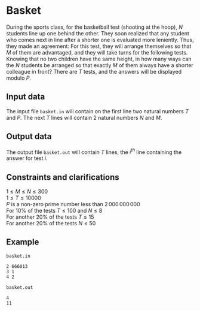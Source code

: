 # Basket

During the sports class, for the basketball test (shooting at the hoop), $N$ students line up one behind the other. They soon realized that any student who comes next in line after a shorter one is evaluated more leniently. Thus, they made an agreement: For this test, they will arrange themselves so that $M$ of them are advantaged, and they will take turns for the following tests. Knowing that no two children have the same height, in how many ways can the $N$ students be arranged so that exactly $M$ of them always have a shorter colleague in front? There are $T$ tests, and the answers will be displayed modulo $P$.

## Input data

The input file `basket.in` will contain on the first line two natural numbers $T$ and $P$. The next $T$ lines will contain 2 natural numbers $N$ and $M$.

## Output data

The output file `basket.out` will contain $T$ lines, the $i^{th}$ line containing the answer for test $i$.

## Constraints and clarifications

$1 \leq M \leq N \leq 300$  
$1 \leq T \leq 10000$  
$P$ is a non-zero prime number less than $2\,000\,000\,000$  
For 10% of the tests $T \leq 100$ and $N \leq 8$  
For another 20% of the tests $T \leq 15$  
For another 20% of the tests $N \leq 50$  

## Example

`basket.in`  
```
2 666013
3 1
4 2
```

`basket.out`  
```
4
11
```